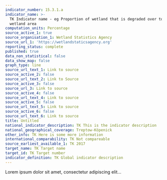 ```yaml
---
indicator_number: 15.3.1.a
indicator_name: >-
  TK Indicator name - eg Proportion of wetland that is degraded over total
  wetland area
computation_units: Percentage
source_active_1: true
source_organisation_1: Wetland Statistics Agency
source_url_1: 'https://wetlandstaticsagency.org'
reporting_status: complete
published: true
data_non_statistical: false
data_show_map: false
graph_type: line
source_url_text_1: Link to source
source_active_2: false
source_url_text_2: Link to Source
source_active_3: false
source_url_3: Link to source
source_active_4: false
source_url_text_4: Link to source
source_active_5: false
source_url_text_5: Link to source
source_active_6: false
source_url_text_6: Link to source
title: Untitled
national_indicator_description: TK This is the indicator description
national_geographical_coverage: Treptow-Köpenick
other_info: TK Here is some more information
international_comparability: TK Not compareable
source_earliest_available_1: TK 2017
target_name: TK Target name
target_id: TK Target number
indicator_definition: TK Global indicator description
---
```

Lorem ipsum dolor sit amet, consectetur adipiscing elit...
